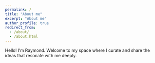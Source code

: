 ```yaml
---
permalink: /
title: "About me"
excerpt: "About me"
author_profile: true
redirect_from: 
  - /about/
  - /about.html
---
```


Hello! I'm Raymond. Welcome to my space where I curate and share the ideas that resonate with me deeply.
